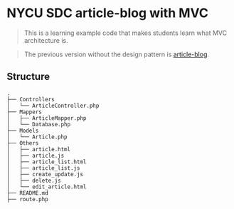 # NYCU SDC article-blog with MVC

> This is a learning example code that makes students learn what MVC architecture is.

> The previous version without the design pattern is [article-blog](https://github.com/NYCU-SDC/article-blog).

## Structure

```
.
├── Controllers
│   └── ArticleController.php
├── Mappers
│   ├── ArticleMapper.php
│   └── Database.php
├── Models
│   └── Article.php
├── Others
│   ├── article.html
│   ├── article.js
│   ├── article_list.html
│   ├── article_list.js
│   ├── create_update.js
│   ├── delete.js
│   └── edit_article.html
├── README.md
├── route.php
```
